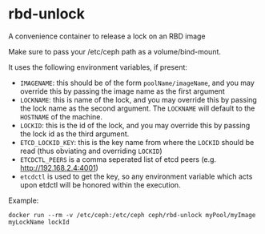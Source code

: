 rbd-unlock
==========

A convenience container to release a lock on an RBD image

Make sure to pass your /etc/ceph path as a volume/bind-mount.

It uses the following environment variables, if present:
 - `IMAGENAME`: this should be of the form `poolName/imageName`, and you may override this by passing the image name as the first argument
 - `LOCKNAME`: this is name of the lock, and you may override this by passing the lock name as the second argument.  The `LOCKNAME` will default to the `HOSTNAME` of the machine.
 - `LOCKID`: this is the id of the lock, and you may override this by passing the lock id as the third argument.
 - `ETCD_LOCKID_KEY`: this is the key name from where the `LOCKID` should be read (thus obviating and overriding `LOCKID`)
 - `ETCDCTL_PEERS` is a comma seperated list of etcd peers (e.g. http://192.168.2.4:4001)
 - `etcdctl` is used to get the key, so any environment variable which acts upon etdctl will be honored within the execution.

Example:

`docker run --rm -v /etc/ceph:/etc/ceph ceph/rbd-unlock myPool/myImage myLockName lockId`

